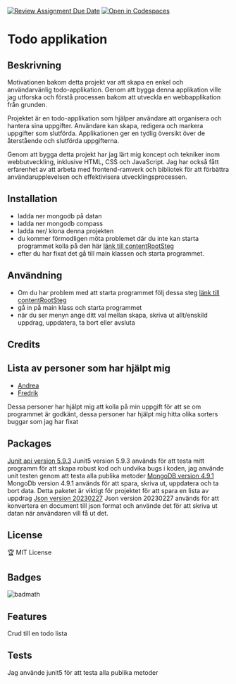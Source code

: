 [![Review Assignment Due Date](https://classroom.github.com/assets/deadline-readme-button-24ddc0f5d75046c5622901739e7c5dd533143b0c8e959d652212380cedb1ea36.svg)](https://classroom.github.com/a/MYVtI0hB)
[![Open in Codespaces](https://classroom.github.com/assets/launch-codespace-7f7980b617ed060a017424585567c406b6ee15c891e84e1186181d67ecf80aa0.svg)](https://classroom.github.com/open-in-codespaces?assignment_repo_id=11365490)
# Todo applikation

## Beskrivning
Motivationen bakom detta projekt var att skapa en enkel och användarvänlig todo-applikation. Genom att bygga denna applikation ville jag utforska och förstå processen bakom att utveckla en webbapplikation från grunden.

Projektet är en todo-applikation som hjälper användare att organisera och hantera sina uppgifter. Användare kan skapa, redigera och markera uppgifter som slutförda. Applikationen ger en tydlig översikt över de återstående och slutförda uppgifterna.

Genom att bygga detta projekt har jag lärt mig koncept och tekniker inom webbutveckling, inklusive HTML, CSS och JavaScript. Jag har också fått erfarenhet av att arbeta med frontend-ramverk och bibliotek för att förbättra användarupplevelsen och effektivisera utvecklingsprocessen.

## Installation
+ ladda ner mongodb på datan
+ ladda ner mongodb compass
+ ladda ner/ klona denna projekten
+ du kommer förmodligen möta problemet där du inte kan starta programmet kolla på den här [länk till contentRootSteg](ContentRootSteg)
+ efter du har fixat det gå till main klassen och starta programmet.

## Användning
+ Om du har problem med att starta programmet följ dessa steg [länk till contentRootSteg](ContentRootSteg)
+ gå in på main klass och starta programmet
+ när du ser menyn ange ditt val mellan skapa, skriva ut allt/enskild uppdrag, uppdatera, ta bort eller avsluta

## Credits

## Lista av personer som har hjälpt mig
* [Andrea]([https://github.com/person1](https://github.com/DreaTR))
* [Fredrik]([https://github.com/person1](https://github.com/Fringston))

Dessa personer har hjälpt mig att kolla på min uppgift för att se om programmet är godkänt, dessa personer har hjälpt mig hitta olika sorters buggar som jag har fixat

## Packages
[Junit api version 5.9.3](https://mvnrepository.com/artifact/org.junit.jupiter/junit-jupiter-api/5.9.3)
Junit5 version 5.9.3 används för att testa mitt programm för att skapa robust kod och undvika bugs i koden, jag använde unit testen genom att testa alla publika metoder
[MongoDB version 4.9.1](https://mvnrepository.com/artifact/org.mongodb/mongodb-driver-sync/4.9.1)
MongoDb version 4.9.1 används för att spara, skriva ut, uppdatera och ta bort data. Detta paketet är viktigt för projektet för att spara en lista av uppdrag
[Json version 20230227](https://mvnrepository.com/artifact/org.json/json/20230227)
Json version 20230227 används för att konvertera en document till json format och använde det för att skriva ut datan när användaren vill få ut det.

## License 
🏆 MIT License
## Badges

![badmath](https://img.shields.io/github/languages/top/lernantino/badmath)

## Features

Crud till en todo lista

## Tests

Jag använde junit5 för att testa alla publika metoder
